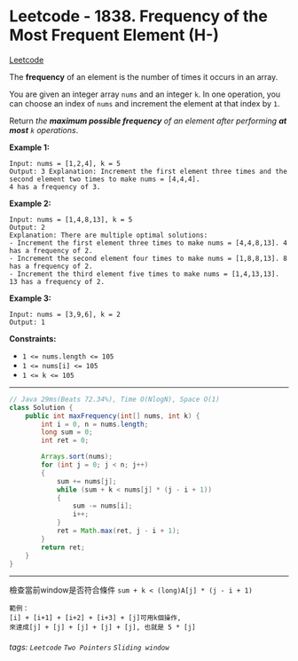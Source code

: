 # Leetcode - 1838. Frequency of the Most Frequent Element (H-)

[Leetcode](https://leetcode.com/problems/frequency-of-the-most-frequent-element/)

The **frequency** of an element is the number of times it occurs in an array.

You are given an integer array `nums` and an integer `k`. In one operation, you can choose an index of `nums` and increment the element at that index by `1`.

Return _the **maximum possible frequency** of an element after performing **at most** _`k`_ operations_.

**Example 1:**
```
Input: nums = [1,2,4], k = 5
Output: 3 Explanation: Increment the first element three times and the second element two times to make nums = [4,4,4].
4 has a frequency of 3.
```
**Example 2:**
```
Input: nums = [1,4,8,13], k = 5
Output: 2
Explanation: There are multiple optimal solutions:
- Increment the first element three times to make nums = [4,4,8,13]. 4 has a frequency of 2.
- Increment the second element four times to make nums = [1,8,8,13]. 8 has a frequency of 2.
- Increment the third element five times to make nums = [1,4,13,13]. 13 has a frequency of 2.
```
**Example 3:**
```
Input: nums = [3,9,6], k = 2
Output: 1
```
**Constraints:**

-   `1 <= nums.length <= 105`
-   `1 <= nums[i] <= 105`
-   `1 <= k <= 105`

---
```java
// Java 29ms(Beats 72.34%), Time O(NlogN), Space O(1)
class Solution {
    public int maxFrequency(int[] nums, int k) {
        int i = 0, n = nums.length;
        long sum = 0;
        int ret = 0;

        Arrays.sort(nums);
        for (int j = 0; j < n; j++)
        {
            sum += nums[j];
            while (sum + k < nums[j] * (j - i + 1))
            {
                sum -= nums[i];
                i++;
            }
            ret = Math.max(ret, j - i + 1);
        }
        return ret;
    }
}
```
---
檢查當前window是否符合條件
`sum + k < (long)A[j] * (j - i + 1)`
```
範例：
[i] + [i+1] + [i+2] + [i+3] + [j]可用k個操作,
來達成[j] + [j] + [j] + [j] + [j], 也就是 5 * [j]
```


###### tags: `Leetcode` `Two Pointers` `Sliding window`